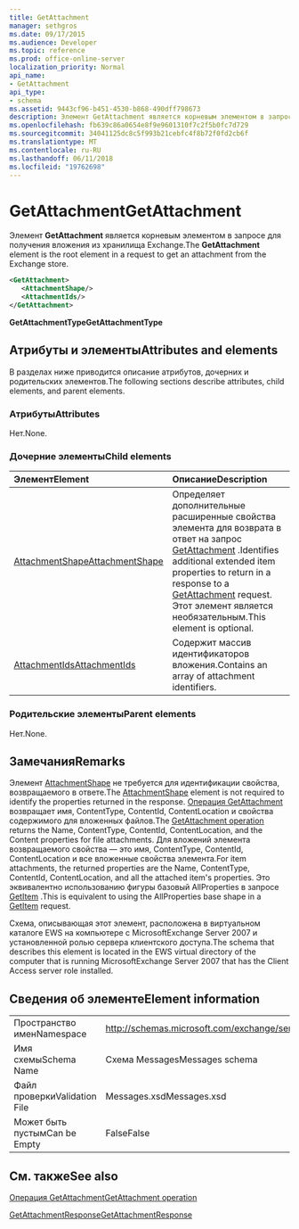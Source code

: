 ```yaml
---
title: GetAttachment
manager: sethgros
ms.date: 09/17/2015
ms.audience: Developer
ms.topic: reference
ms.prod: office-online-server
localization_priority: Normal
api_name:
- GetAttachment
api_type:
- schema
ms.assetid: 9443cf96-b451-4530-b868-490dff798673
description: Элемент GetAttachment является корневым элементом в запросе для получения вложения из хранилища Exchange.
ms.openlocfilehash: fb639c86a0654e8f9e9601310f7c2f5b0fc7d729
ms.sourcegitcommit: 34041125dc8c5f993b21cebfc4f8b72f0fd2cb6f
ms.translationtype: MT
ms.contentlocale: ru-RU
ms.lasthandoff: 06/11/2018
ms.locfileid: "19762698"
---
```

# <a name="getattachment"></a><span data-ttu-id="81d32-103">GetAttachment</span><span class="sxs-lookup"><span data-stu-id="81d32-103">GetAttachment</span></span>

<span data-ttu-id="81d32-104">Элемент **GetAttachment** является корневым элементом в запросе для получения вложения из хранилища Exchange.</span><span class="sxs-lookup"><span data-stu-id="81d32-104">The **GetAttachment** element is the root element in a request to get an attachment from the Exchange store.</span></span> 
  
```xml
<GetAttachment>
   <AttachmentShape/>
   <AttachmentIds/>
</GetAttachment>
```

 <span data-ttu-id="81d32-105">**GetAttachmentType**</span><span class="sxs-lookup"><span data-stu-id="81d32-105">**GetAttachmentType**</span></span>
## <a name="attributes-and-elements"></a><span data-ttu-id="81d32-106">Атрибуты и элементы</span><span class="sxs-lookup"><span data-stu-id="81d32-106">Attributes and elements</span></span>

<span data-ttu-id="81d32-107">В разделах ниже приводится описание атрибутов, дочерних и родительских элементов.</span><span class="sxs-lookup"><span data-stu-id="81d32-107">The following sections describe attributes, child elements, and parent elements.</span></span>
  
### <a name="attributes"></a><span data-ttu-id="81d32-108">Атрибуты</span><span class="sxs-lookup"><span data-stu-id="81d32-108">Attributes</span></span>

<span data-ttu-id="81d32-109">Нет.</span><span class="sxs-lookup"><span data-stu-id="81d32-109">None.</span></span>
  
### <a name="child-elements"></a><span data-ttu-id="81d32-110">Дочерние элементы</span><span class="sxs-lookup"><span data-stu-id="81d32-110">Child elements</span></span>

|<span data-ttu-id="81d32-111">**Элемент**</span><span class="sxs-lookup"><span data-stu-id="81d32-111">**Element**</span></span>|<span data-ttu-id="81d32-112">**Описание**</span><span class="sxs-lookup"><span data-stu-id="81d32-112">**Description**</span></span>|
|:-----|:-----|
|[<span data-ttu-id="81d32-113">AttachmentShape</span><span class="sxs-lookup"><span data-stu-id="81d32-113">AttachmentShape</span></span>](attachmentshape.md) <br/> |<span data-ttu-id="81d32-114">Определяет дополнительные расширенные свойства элемента для возврата в ответ на запрос [GetAttachment](getattachment.md) .</span><span class="sxs-lookup"><span data-stu-id="81d32-114">Identifies additional extended item properties to return in a response to a [GetAttachment](getattachment.md) request.</span></span> <span data-ttu-id="81d32-115">Этот элемент является необязательным.</span><span class="sxs-lookup"><span data-stu-id="81d32-115">This element is optional.</span></span>  <br/> |
|[<span data-ttu-id="81d32-116">AttachmentIds</span><span class="sxs-lookup"><span data-stu-id="81d32-116">AttachmentIds</span></span>](attachmentids.md) <br/> |<span data-ttu-id="81d32-117">Содержит массив идентификаторов вложения.</span><span class="sxs-lookup"><span data-stu-id="81d32-117">Contains an array of attachment identifiers.</span></span>  <br/> |
   
### <a name="parent-elements"></a><span data-ttu-id="81d32-118">Родительские элементы</span><span class="sxs-lookup"><span data-stu-id="81d32-118">Parent elements</span></span>

<span data-ttu-id="81d32-119">Нет.</span><span class="sxs-lookup"><span data-stu-id="81d32-119">None.</span></span>
  
## <a name="remarks"></a><span data-ttu-id="81d32-120">Замечания</span><span class="sxs-lookup"><span data-stu-id="81d32-120">Remarks</span></span>

<span data-ttu-id="81d32-121">Элемент [AttachmentShape](attachmentshape.md) не требуется для идентификации свойства, возвращаемого в ответе.</span><span class="sxs-lookup"><span data-stu-id="81d32-121">The [AttachmentShape](attachmentshape.md) element is not required to identify the properties returned in the response.</span></span> <span data-ttu-id="81d32-122">[Операция GetAttachment](getattachment-operation.md) возвращает имя, ContentType, ContentId, ContentLocation и свойства содержимого для вложенных файлов.</span><span class="sxs-lookup"><span data-stu-id="81d32-122">The [GetAttachment operation](getattachment-operation.md) returns the Name, ContentType, ContentId, ContentLocation, and the Content properties for file attachments.</span></span> <span data-ttu-id="81d32-123">Для вложений элемента возвращаемого свойства — это имя, ContentType, ContentId, ContentLocation и все вложенные свойства элемента.</span><span class="sxs-lookup"><span data-stu-id="81d32-123">For item attachments, the returned properties are the Name, ContentType, ContentId, ContentLocation, and all the attached item's properties.</span></span> <span data-ttu-id="81d32-124">Это эквивалентно использованию фигуры базовый AllProperties в запросе [GetItem](getitem.md) .</span><span class="sxs-lookup"><span data-stu-id="81d32-124">This is equivalent to using the AllProperties base shape in a [GetItem](getitem.md) request.</span></span> 
  
<span data-ttu-id="81d32-125">Схема, описывающая этот элемент, расположена в виртуальном каталоге EWS на компьютере с MicrosoftExchange Server 2007 и установленной ролью сервера клиентского доступа.</span><span class="sxs-lookup"><span data-stu-id="81d32-125">The schema that describes this element is located in the EWS virtual directory of the computer that is running MicrosoftExchange Server 2007 that has the Client Access server role installed.</span></span>
  
## <a name="element-information"></a><span data-ttu-id="81d32-126">Сведения об элементе</span><span class="sxs-lookup"><span data-stu-id="81d32-126">Element information</span></span>

|||
|:-----|:-----|
|<span data-ttu-id="81d32-127">Пространство имен</span><span class="sxs-lookup"><span data-stu-id="81d32-127">Namespace</span></span>  <br/> |http://schemas.microsoft.com/exchange/services/2006/messages  <br/> |
|<span data-ttu-id="81d32-128">Имя схемы</span><span class="sxs-lookup"><span data-stu-id="81d32-128">Schema Name</span></span>  <br/> |<span data-ttu-id="81d32-129">Схема Messages</span><span class="sxs-lookup"><span data-stu-id="81d32-129">Messages schema</span></span>  <br/> |
|<span data-ttu-id="81d32-130">Файл проверки</span><span class="sxs-lookup"><span data-stu-id="81d32-130">Validation File</span></span>  <br/> |<span data-ttu-id="81d32-131">Messages.xsd</span><span class="sxs-lookup"><span data-stu-id="81d32-131">Messages.xsd</span></span>  <br/> |
|<span data-ttu-id="81d32-132">Может быть пустым</span><span class="sxs-lookup"><span data-stu-id="81d32-132">Can be Empty</span></span>  <br/> |<span data-ttu-id="81d32-133">False</span><span class="sxs-lookup"><span data-stu-id="81d32-133">False</span></span>  <br/> |
   
## <a name="see-also"></a><span data-ttu-id="81d32-134">См. также</span><span class="sxs-lookup"><span data-stu-id="81d32-134">See also</span></span>



[<span data-ttu-id="81d32-135">Операция GetAttachment</span><span class="sxs-lookup"><span data-stu-id="81d32-135">GetAttachment operation</span></span>](getattachment-operation.md)
  
[<span data-ttu-id="81d32-136">GetAttachmentResponse</span><span class="sxs-lookup"><span data-stu-id="81d32-136">GetAttachmentResponse</span></span>](getattachmentresponse.md)

